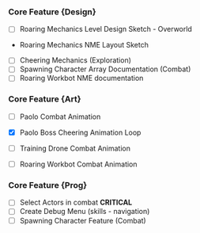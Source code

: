 ### Core Feature {Design}

- [ ] Roaring Mechanics Level Design Sketch - Overworld
- Roaring Mechanics NME Layout Sketch
- [ ] Cheering Mechanics (Exploration) 
- [ ] Spawning Character Array Documentation (Combat)
- [ ] Roaring Workbot NME documentation

### Core Feature {Art}

- [ ] Paolo Combat Animation  
- [x] Paolo Boss Cheering Animation Loop
- [ ] Training Drone Combat Animation
- [ ] Roaring Workbot Combat Animation


### Core Feature {Prog}


- [ ] Select Actors in combat **CRITICAL**
- [ ] Create Debug Menu (skills - navigation)
- [ ] Spawning Character Feature (Combat) 